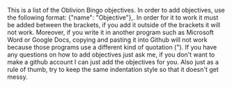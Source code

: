 This is a list of the Oblivion Bingo objectives. In order to add objectives, use the following format: {"name": "Objective"},. In order for it to work it must be added between the brackets, if you add it outside of the brackets it will not work. Moreover, if you write it in another program such as Microsoft Word or Google Docs, copying and pasting it into Github will not work because those programs use a different kind of quotation ("). If you have any questions on how to add objectives just ask me, if you don't want to make a github account I can just add the objectives for you. Also just as a rule of thumb, try to keep the same indentation style so that it doesn't get messy.
